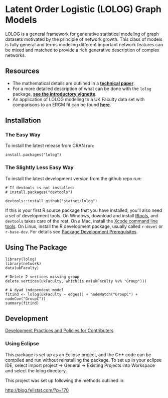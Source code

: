 # Latent Order Logistic (LOLOG) Graph Models

LOLOG is a general framework for generative statistical modeling of graph datasets motivated by
the principle of network growth. This class of models is fully general and terms modeling
different important network features can be mixed and matched to provide a rich generative
description of complex networks.


## Resources

* The mathematical details are outlined in a **[technical paper](http://arxiv.org/abs/1804.04583)**.
* For a more detailed description of what can be done with the ``lolog`` package, **[see the introductory vignette](inst/doc/lolog-introduction.pdf)**.
* An application of LOLOG modeling to a UK Faculty data set with comparisons to an ERGM fit can be found **[here](inst/doc/lolog-ergm.pdf)**.

## Installation

### The Easy Way

To install the latest release from CRAN run:

```
install.packages("lolog")
```

### The Slightly Less Easy Way

To install the latest development version from the github repo run:
```
# If devtools is not installed:
# install.packages("devtools")

devtools::install_github("statnet/lolog")
```
If this is your first R source package that you have installed, you’ll also need a set of development tools. On Windows, download and install [Rtools]( https://cran.r-project.org/bin/windows/Rtools/), and ``devtools`` takes care of the rest. On a Mac, install the [Xcode command line tools]( https://developer.apple.com/downloads). On Linux, install the R development package, usually called ``r-devel`` or ``r-base-dev``. For details see [Package Development Prerequisites](https://support.rstudio.com/hc/en-us/articles/200486498-Package-Development-Prerequisites).

## Using The Package

```
library(lolog)
library(network)
data(ukFaculty)

# Delete 2 vertices missing group
delete.vertices(ukFaculty, which(is.na(ukFaculty %v% "Group")))

# A dyad independent model
fitind <- lolog(ukFaculty ~ edges() + nodeMatch("GroupC") + nodeCov("GroupC"))
summary(fitind)
```


## Development

[Development Practices and Policies for Contributers](../../wiki/How-to-Contribute:-Git-Practices)

### Using Eclipse

This package is set up as an Eclipse project, and the C++ code can be compiled and run without reinstalling the package. To set up in your eclipse IDE, select import project -> General -> Existing Projects into Workspace and select the lolog directory.

This project was set up following the methods outlined in:

<http://blog.fellstat.com/?p=170>



